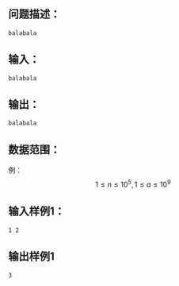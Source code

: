 ## 问题描述：
	balabala
## 输入：
	balabala
## 输出：
	balabala
## 数据范围：
例：
$$1 \leq n \leq 10^5, 1\leq a \leq 10^9$$
## 输入样例1：
```
1 2
```
## 输出样例1
```
3
```
